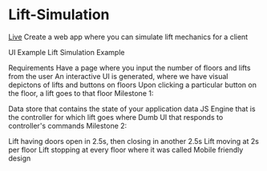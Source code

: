# Lift-Simulation
[Live](https://k-ash-ish.github.io/Lift-Simulation/)
Create a web app where you can simulate lift mechanics for a client

UI Example
Lift Simulation Example

Requirements
Have a page where you input the number of floors and lifts from the user
An interactive UI is generated, where we have visual depictons of lifts and buttons on floors
Upon clicking a particular button on the floor, a lift goes to that floor
Milestone 1:

Data store that contains the state of your application data
JS Engine that is the controller for which lift goes where
Dumb UI that responds to controller's commands
Milestone 2:

Lift having doors open in 2.5s, then closing in another 2.5s
Lift moving at 2s per floor
Lift stopping at every floor where it was called
Mobile friendly design
